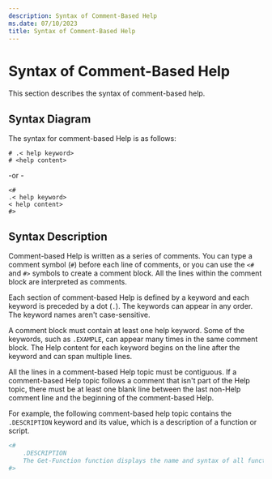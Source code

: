 ```yaml
---
description: Syntax of Comment-Based Help
ms.date: 07/10/2023
title: Syntax of Comment-Based Help
---
```

# Syntax of Comment-Based Help

This section describes the syntax of comment-based help.

## Syntax Diagram

 The syntax for comment-based Help is as follows:

```
# .< help keyword>
# <help content>
```

-or -

```
<#
.< help keyword>
< help content>
#>
```

## Syntax Description

 Comment-based Help is written as a series of comments. You can type a comment symbol (`#`) before
 each line of comments, or you can use the `<#` and `#>` symbols to create a comment block. All the
 lines within the comment block are interpreted as comments.

 Each section of comment-based Help is defined by a keyword and each keyword is preceded by a dot
 (`.`). The keywords can appear in any order. The keyword names aren't case-sensitive.

 A comment block must contain at least one help keyword. Some of the keywords, such as `.EXAMPLE`,
 can appear many times in the same comment block. The Help content for each keyword begins on the
 line after the keyword and can span multiple lines.

 All the lines in a comment-based Help topic must be contiguous. If a comment-based Help topic
 follows a comment that isn't part of the Help topic, there must be at least one blank line between
 the last non-Help comment line and the beginning of the comment-based Help.

 For example, the following comment-based help topic contains the `.DESCRIPTION` keyword and its
 value, which is a description of a function or script.

```powershell
<#
    .DESCRIPTION
    The Get-Function function displays the name and syntax of all functions in the session.
#>
```
